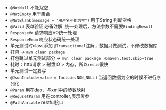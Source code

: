 
- `@NotNull` 不能为空
- `@NotEmpty` 用于集合
- `@NotBlank(message = "用户名不能为空")` 用于String 判断空格
- `@Valid` 表单验证  必备注解 ,统一处理后，方法参数不需要`BindingResult`
- `ResponseVo` 请求响应VO统一处理
- `ResponseEnum` 响应状态码统一处理
- 单元测试时class添加 `@Transactional`注解，数据只做测试，不修改数据库
- 打包 -> `mvn clean package `
- 打包跳过单元测试部分 ->  `mvn clean package -Dmaven.test.skip=true`
- 耗时：http请求 > 磁盘IO > 内存，所以`redis`很快
- 单元测试一定要写
- `@JsonInclude(value = Include.NON_NULL)`   当返回数据为空的时候不进行序列化
- `@Param` 用在dao，与xml中的参数映射
- `@RequsetParam` 用在controller,表示传参
- `@PathVariable` restful接口